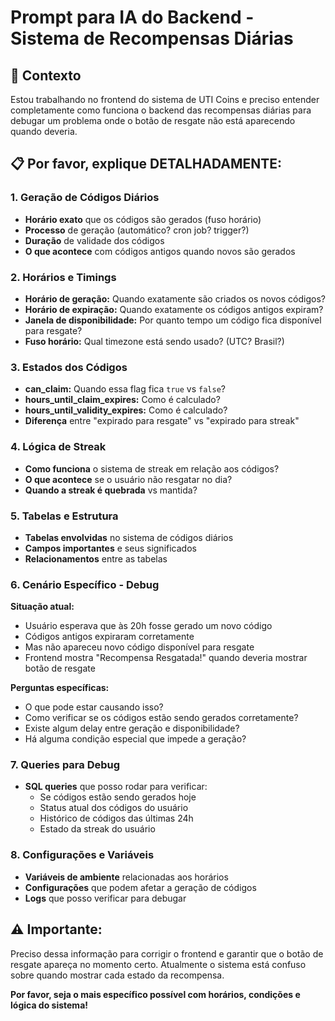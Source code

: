 # Prompt para IA do Backend - Sistema de Recompensas Diárias

## 🎯 **Contexto**
Estou trabalhando no frontend do sistema de UTI Coins e preciso entender completamente como funciona o backend das recompensas diárias para debugar um problema onde o botão de resgate não está aparecendo quando deveria.

## 📋 **Por favor, explique DETALHADAMENTE:**

### **1. Geração de Códigos Diários**
- **Horário exato** que os códigos são gerados (fuso horário)
- **Processo** de geração (automático? cron job? trigger?)
- **Duração** de validade dos códigos
- **O que acontece** com códigos antigos quando novos são gerados

### **2. Horários e Timings**
- **Horário de geração:** Quando exatamente são criados os novos códigos?
- **Horário de expiração:** Quando exatamente os códigos antigos expiram?
- **Janela de disponibilidade:** Por quanto tempo um código fica disponível para resgate?
- **Fuso horário:** Qual timezone está sendo usado? (UTC? Brasil?)

### **3. Estados dos Códigos**
- **can_claim:** Quando essa flag fica `true` vs `false`?
- **hours_until_claim_expires:** Como é calculado?
- **hours_until_validity_expires:** Como é calculado?
- **Diferença** entre "expirado para resgate" vs "expirado para streak"

### **4. Lógica de Streak**
- **Como funciona** o sistema de streak em relação aos códigos?
- **O que acontece** se o usuário não resgatar no dia?
- **Quando a streak é quebrada** vs mantida?

### **5. Tabelas e Estrutura**
- **Tabelas envolvidas** no sistema de códigos diários
- **Campos importantes** e seus significados
- **Relacionamentos** entre as tabelas

### **6. Cenário Específico - Debug**
**Situação atual:** 
- Usuário esperava que às 20h fosse gerado um novo código
- Códigos antigos expiraram corretamente
- Mas não apareceu novo código disponível para resgate
- Frontend mostra "Recompensa Resgatada!" quando deveria mostrar botão de resgate

**Perguntas específicas:**
- O que pode estar causando isso?
- Como verificar se os códigos estão sendo gerados corretamente?
- Existe algum delay entre geração e disponibilidade?
- Há alguma condição especial que impede a geração?

### **7. Queries para Debug**
- **SQL queries** que posso rodar para verificar:
  - Se códigos estão sendo gerados hoje
  - Status atual dos códigos do usuário
  - Histórico de códigos das últimas 24h
  - Estado da streak do usuário

### **8. Configurações e Variáveis**
- **Variáveis de ambiente** relacionadas aos horários
- **Configurações** que podem afetar a geração de códigos
- **Logs** que posso verificar para debugar

## ⚠️ **Importante:**
Preciso dessa informação para corrigir o frontend e garantir que o botão de resgate apareça no momento certo. Atualmente o sistema está confuso sobre quando mostrar cada estado da recompensa.

**Por favor, seja o mais específico possível com horários, condições e lógica do sistema!**
